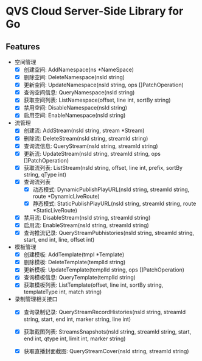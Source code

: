 # QVS Cloud Server-Side Library for Go

## Features

- 空间管理
    - [x] 创建空间: AddNamespace(ns *NameSpace)
	- [x] 删除空间: DeleteNamespace(nsId string)
	- [x] 更新空间: UpdateNamespace(nsId string, ops []PatchOperation)
	- [x] 查询空间信息: QueryNamespace(nsId string)
	- [x] 获取空间列表: ListNamespace(offset, line int, sortBy string)
	- [x] 禁用空间: DisableNamespace(nsId string)
    - [x] 启用空间: EnableNamespace(nsId string)
    
- 流管理
    - [x] 创建流: AddStream(nsId string, stream *Stream)
    - [x] 删除流: DeleteStream(nsId string, streamId string)
    - [x] 查询流信息: QueryStream(nsId string, streamId string)
    - [x] 更新流: UpdateStream(nsId string, streamId string, ops []PatchOperation)
    - [x] 获取流列表: ListStream(nsId string, offset, line int, prefix, sortBy string, qType int)
    - [x] 查询流列表
        - [x] 动态模式: DynamicPublishPlayURL(nsId string, streamId string, route *DynamicLiveRoute)
        - [x] 静态模式: StaticPublishPlayURL(nsId string, streamId string, route *StaticLiveRoute)
    - [x] 禁用流: DisableStream(nsId string, streamId string)  
    - [x] 启用流: EnableStream(nsId string, streamId string) 
    - [x] 查询推流记录: QueryStreamPubhistories(nsId string, streamId string, start, end int, line, offset int)  

- 模板管理
    - [x] 创建模板: AddTemplate(tmpl *Template)
    - [x] 删除模板: DeleteTemplate(templId string)
    - [x] 更新模板: UpdateTemplate(templId string, ops []PatchOperation)
    - [x] 查询模板信息: QueryTemplate(templId string)
    - [x] 获取模板列表: ListTemplate(offset, line int, sortBy string, templateType int, match string)

- 录制管理相关接口
    - [x] 查询录制记录: QueryStreamRecordHistories(nsId string, streamId string, start, end int, marker string, line int)
    - [x] 获取截图列表: StreamsSnapshots(nsId string, streamId string, start, end int, qtype int, limit int, marker string)
    - [x] 获取直播封面截图: QueryStreamCover(nsId string, streamId string)
     

    
